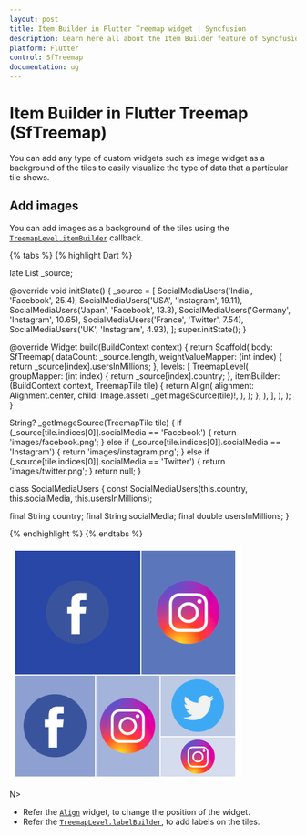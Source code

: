 ```yaml
---
layout: post
title: Item Builder in Flutter Treemap widget | Syncfusion
description: Learn here all about the Item Builder feature of Syncfusion Flutter Treemap (SfTreemap) widget and more. 
platform: Flutter
control: SfTreemap
documentation: ug
---
```


# Item Builder in Flutter Treemap (SfTreemap)

You can add any type of custom widgets such as image widget as a background of the tiles to easily visualize the type of data that a particular tile shows.

## Add images

You can add images as a background of the tiles using the [`TreemapLevel.itemBuilder`](https://pub.dev/documentation/syncfusion_flutter_treemap/latest/treemap/TreemapLevel/itemBuilder.html) callback.

{% tabs %}
{% highlight Dart %}

late List<SocialMediaUsers> _source;

@override
void initState() {
  _source = <SocialMediaUsers>[
      SocialMediaUsers('India', 'Facebook', 25.4),
      SocialMediaUsers('USA', 'Instagram', 19.11),
      SocialMediaUsers('Japan', 'Facebook', 13.3),
      SocialMediaUsers('Germany', 'Instagram', 10.65),
      SocialMediaUsers('France', 'Twitter', 7.54),
      SocialMediaUsers('UK', 'Instagram', 4.93),
  ];
  super.initState();
}

@override
Widget build(BuildContext context) {
    return Scaffold(
      body: SfTreemap(
        dataCount: _source.length,
        weightValueMapper: (int index) {
          return _source[index].usersInMillions;
        },
        levels: [
          TreemapLevel(
            groupMapper: (int index) {
              return _source[index].country;
            },
            itemBuilder: (BuildContext context, TreemapTile tile) {
              return Align(
                alignment: Alignment.center,
                child: Image.asset(
                  _getImageSource(tile)!,
                ),
              );
            },
          ),
        ],
      ),
   );
}

String? _getImageSource(TreemapTile tile) {
  if (_source[tile.indices[0]].socialMedia == 'Facebook') {
    return 'images/facebook.png';
  } else if (_source[tile.indices[0]].socialMedia == 'Instagram') {
    return 'images/instagram.png';
  } else if (_source[tile.indices[0]].socialMedia == 'Twitter') {
    return 'images/twitter.png';
  }
  return null;
}

class SocialMediaUsers {
  const SocialMediaUsers(this.country, this.socialMedia, this.usersInMillions);

  final String country;
  final String socialMedia;
  final double usersInMillions;
}

{% endhighlight %}
{% endtabs %}

![item builder support](images/item-builder/item-builder-support.png)

N>
* Refer the [`Align`](https://api.flutter.dev/flutter/widgets/Align-class.html) widget, to change the position of the widget.
* Refer the [`TreemapLevel.labelBuilder`](https://pub.dev/documentation/syncfusion_flutter_treemap/latest/treemap/TreemapLevel/labelBuilder.html), to add labels on the tiles.
